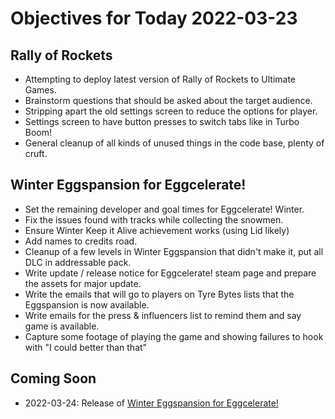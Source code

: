 # Objectives for Today 2022-03-23

## Rally of Rockets

- Attempting to deploy latest version of Rally of Rockets to Ultimate Games.
- Brainstorm questions that should be asked about the target audience.
- Stripping apart the old settings screen to reduce the options for player.
- Settings screen to have button presses to switch tabs like in Turbo Boom!
- General cleanup of all kinds of unused things in the code base, plenty of cruft.

## Winter Eggspansion for Eggcelerate!

- Set the remaining developer and goal times for Eggcelerate! Winter.
- Fix the issues found with tracks while collecting the snowmen.
- Ensure Winter Keep it Alive achievement works (using Lid likely)
- Add names to credits road.
- Cleanup of a few levels in Winter Eggspansion that didn't make it, put all DLC in addressable pack.
- Write update / release notice for Eggcelerate! steam page and prepare the assets for major update.
- Write the emails that will go to players on Tyre Bytes lists that the Eggspansion is now available.
- Write emails for the press & influencers list to remind them and say game is available.
- Capture some footage of playing the game and showing failures to hook with "I could better than that"


## Coming Soon

- 2022-03-24: Release of [Winter Eggspansion for Eggcelerate!](https://store.steampowered.com/app/1902100/Winter_Eggspansion_for_Eggcelerate/)

